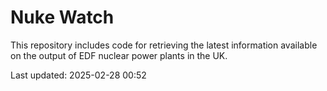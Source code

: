 # Nuke Watch

This repository includes code for retrieving the latest information available on the output of EDF nuclear power plants in the UK.

Last updated: 2025-02-28 00:52